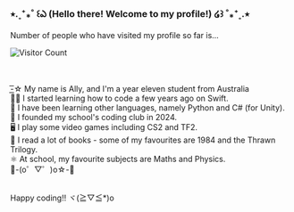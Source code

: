 ### ⭒.˳⁺⁎˚ ꒰ఎ (Hello there! Welcome to my profile!) ໒꒱ ˚⁎⁺˳.⭒ <br>


Number of people who have visited my profile so far is...<br>

![Visitor Count](https://profile-counter.glitch.me/{AllyOMara}/count.svg)<br><br><br>



-͟͟͞☆ My name is Ally, and I'm a year eleven student from Australia<br>
👩‍💻 I started learning how to code a few years ago on Swift.<br>
🪼 I have been learning other languages, namely Python and C# (for Unity).<br>
🏫 I founded my school's coding club in 2024.<br>
🖥️ I play some video games including CS2 and TF2.<br>
📜 I read a lot of books - some of my favourites are 1984 and the Thrawn Trilogy.<br>
⚛️ At school, my favourite subjects are Maths and Physics.<br>
:white_heart:-(o゜▽゜)o☆-:white_heart:<br><br>

Happy coding!! ヾ(≧▽≦*)o<br>
